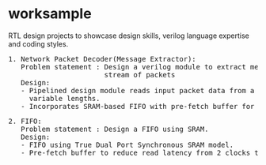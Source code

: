 # worksample
RTL design projects to showcase design skills, verilog language expertise and coding styles.
<pre>
1. Network Packet Decoder(Message Extractor):
   Problem statement : Design a verilog module to extract message payloads from a continuous 
                       stream of packets
   Design:
   - Pipelined design module reads input packet data from a FIFO and extracts messaged with 
     variable lengths.
   - Incorporates SRAM-based FIFO with pre-fetch buffer for packet storage.
</pre>
   
<pre>
2. FIFO:
   Problem statement : Design a FIFO using SRAM.
   Design:
   - FIFO using True Dual Port Synchronous SRAM model.
   - Pre-fetch buffer to reduce read latency from 2 clocks to 1 clock for continuous reads.
</pre>
